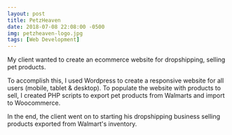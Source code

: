 ```yaml
---
layout: post
title: PetzHeaven
date: 2018-07-08 22:08:00 -0500
img: petzheaven-logo.jpg
tags: [Web Development]
---
```


My client wanted to create an ecommerce website for dropshipping, selling pet products.

To accomplish this, I used Wordpress to create a responsive website for all users (mobile, tablet & desktop). To populate the website with products to sell, I created PHP scripts to export pet products from Walmarts and import to Woocommerce. 

In the end, the client went on to starting his dropshipping business selling products exported from Walmart's inventory.